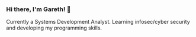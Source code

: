 ### Hi there, I'm Gareth! 👋
Currently a Systems Development Analyst. Learning infosec/cyber security and developing my programming skills.
